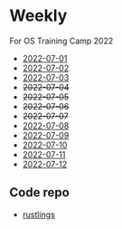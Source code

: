 # Weekly

For OS Training Camp 2022

+ [2022-07-01](./schedule/2022-7-1.md)
+ [2022-07-02](./schedule/2022-7-2.md)
+ [2022-07-03](./schedule/2022-7-3.md)
+ ~~2022-07-04~~
+ ~~2022-07-05~~
+ ~~2022-07-06~~
+ ~~2022-07-07~~
+ [2022-07-08](./schedule/2022-7-8.md)
+ [2022-07-09](./schedule/2022-7-9.md)
+ [2022-07-10](./schedule/2022-7-10.md)
+ [2022-07-11](./schedule/2022-7-11.md)
+ [2022-07-12](./schedule/2022-7-12.md)

## Code repo

+ [rustlings](https://github.com/wanderya/rustlings)

